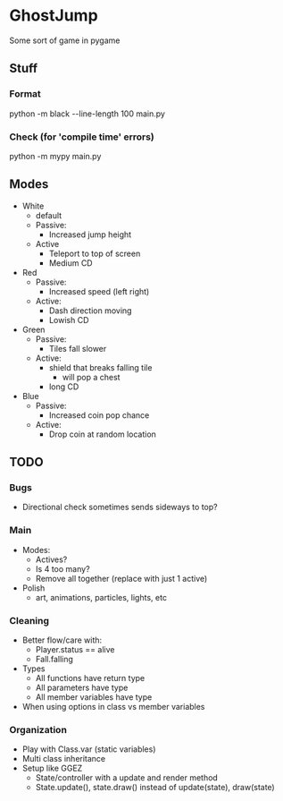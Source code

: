 # GhostJump
Some sort of game in pygame


## Stuff

### Format

python -m black --line-length 100 main.py

### Check (for 'compile time' errors)

python -m mypy main.py


## Modes

- White
    - default
    - Passive:
        - Increased jump height
    - Active
        - Teleport to top of screen
        - Medium CD
- Red
    - Passive:
        - Increased speed (left right)
    - Active:
        - Dash direction moving
        - Lowish CD
- Green
    - Passive:
        - Tiles fall slower
    - Active:
        - shield that breaks falling tile
            - will pop a chest
        - long CD
- Blue
    - Passive:
        - Increased coin pop chance
    - Active:
        - Drop coin at random location


## TODO

### Bugs
- Directional check sometimes sends sideways to top?

### Main

- Modes:
    - Actives?
    - Is 4 too many?
    - Remove all together (replace with just 1 active)
- Polish
    - art, animations, particles, lights, etc

### Cleaning

- Better flow/care with:
    - Player.status == alive
    - Fall.falling
- Types
    - All functions have return type
    - All parameters have type
    - All member variables have type
- When using options in class vs member variables


### Organization

- Play with Class.var (static variables)
- Multi class inheritance
- Setup like GGEZ
    - State/controller with a update and render method
    - State.update(), state.draw() instead of update(state), draw(state)